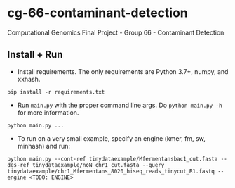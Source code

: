 # cg-66-contaminant-detection
Computational Genomics Final Project - Group 66 - Contaminant Detection

## Install + Run
- Install requirements. The only requirements are Python 3.7+, numpy, and xxhash.
```shell
pip install -r requirements.txt
```

- Run `main.py` with the proper command line args. Do `python main.py -h` for more information.
```shell
python main.py ...
```

- To run on a very small example, specify an engine (kmer, fm, sw, minhash) and run:
```shell
python main.py --cont-ref tinydataexample/Mfermentansbac1_cut.fasta --des-ref tinydataexample/noN_chr1_cut.fasta --query tinydataexample/chr1_Mfermentans_8020_hiseq_reads_tinycut_R1.fastq --engine <TODO: ENGINE>
```
